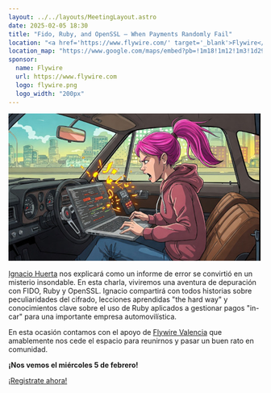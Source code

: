 ```yaml
---
layout: ../../layouts/MeetingLayout.astro
date: 2025-02-05 18:30
title: "Fido, Ruby, and OpenSSL – When Payments Randomly Fail"
location: "<a href='https://www.flywire.com/' target='_blank'>Flywire</a> Valencia C/ Grabador Esteve 14 (bajo), 46004 Valencia"
location_map: "https://www.google.com/maps/embed?pb=!1m18!1m12!1m3!1d2947.5978561179118!2d-0.3702984243492851!3d39.470707112674035!2m3!1f0!2f0!3f0!3m2!1i1024!2i768!4f13.1!3m3!1m2!1s0xd6048b0d84869f5%3A0x83d3ec01c276eea8!2sFlywire!5e1!3m2!1sen!2ses!4v1737658178597!5m2!1sen!2ses"
sponsor:
  name: Flywire
  url: https://www.flywire.com
  logo: flywire.png
  logo_width: "200px"
---
```

![Debugging in-car payments](../../images/fido-openssl-ruby_small.jpg)

[Ignacio Huerta](https://www.meetup.com/members/200397592/group/7807852/) nos explicará como un informe de error se convirtió en un misterio insondable. En esta charla, viviremos una aventura de depuración con FIDO, Ruby y OpenSSL. Ignacio compartirá con todos historias sobre peculiaridades del cifrado, lecciones aprendidas "the hard way" y conocimientos clave sobre el uso de Ruby aplicados a gestionar pagos "in-car" para una importante empresa automovilística.

En esta ocasión contamos con el apoyo de [Flywire Valencia](https://www.flywire.com) que amablemente nos cede el espacio para reunirnos y pasar un buen rato en comunidad.

**¡Nos vemos el miércoles 5 de febrero!**

<div class="has-text-centered">
  <a href="https://www.meetup.com/vlctechhub/events/305775996/" target="_blank" class="button has-background-red">¡Registrate ahora!</a>
</div>

